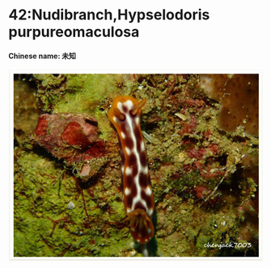 # 42:Nudibranch,Hypselodoris purpureomaculosa

#### Chinese name: 未知

![](../../.gitbook/assets/hypselodoris-purpureomaculata.jpg)

